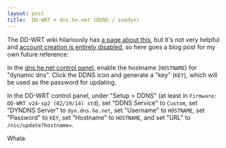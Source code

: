 ```yaml
---
layout: post
title:  DD-WRT + dns.he.net (DDNS / inadyn)
---
```


The DD-WRT wiki hilariously has [a page about this](https://www.dd-wrt.com/wiki/index.php/Dynamic_DNS#he.net), but it's not very helpful and [account creation is entirely disabled](https://www.dd-wrt.com/phpBB2/viewtopic.php?t=137570), so here goes a blog post for my own future reference:

In the [dns.he.net control panel](https://dns.he.net), enable the hostname (`HOSTNAME`) for "dynamic dns".  Click the DDNS icon and generate a "key" (`KEY`), which will be used as the password for updating.

In the DD-WRT control panel, under "Setup > DDNS" (at least in `Firmware: DD-WRT v24-sp2 (02/19/14) std`), set "DDNS Service" to `Custom`, set "DYNDNS Server" to `dyn.dns.he.net`, set "Username" to `HOSTNAME`, set "Password" to `KEY`, set "Hostname" to `HOSTNAME`, and set "URL" to `/nic/update?hostname=`.

Whala.

